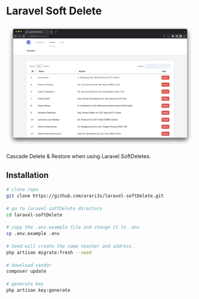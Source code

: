 # Laravel Soft Delete

![alt text](https://raw.githubusercontent.com/arari3s/laravel-softDelete/main/public/img/Screen%20Shot%202022-09-29%20at%208.47.05%20AM.png)

Cascade Delete & Restore when using Laravel SoftDeletes.

## Installation

```bash
# clone repo
git clone https://github.com/arari3s/laravel-softDelete.git

# go to laravel-softDelete directory
cd laravel-softDelete

# copy the .env.example file and change it to .env
cp .env.example .env

# Seed will create the name teacher and address.
php artisan migrate:fresh --seed

# download vendor
composer update

# generate key
php artisan key:generate
```
